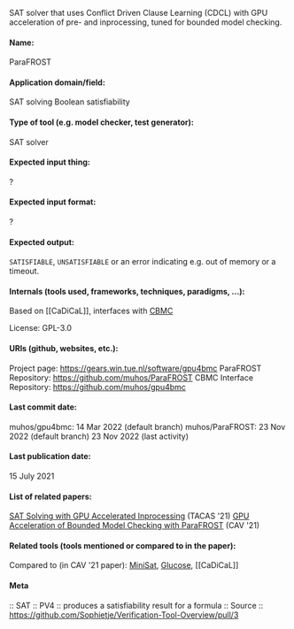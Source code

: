 SAT solver that uses Conflict Driven Clause Learning (CDCL) with GPU acceleration of pre- and inprocessing, tuned for bounded model checking.

#### Name:
ParaFROST

#### Application domain/field:
SAT solving
Boolean satisfiability

#### Type of tool (e.g. model checker, test generator):
SAT solver

#### Expected input thing:
?

#### Expected input format:
?

#### Expected output:
`SATISFIABLE`, `UNSATISFIABLE` or an error indicating e.g. out of memory or a timeout.

#### Internals (tools used, frameworks, techniques, paradigms, ...):
Based on [[CaDiCaL]], interfaces with [CBMC](../../Checkers/CBMC.md)

License: GPL-3.0

#### URIs (github, websites, etc.):
Project page: https://gears.win.tue.nl/software/gpu4bmc
ParaFROST Repository: https://github.com/muhos/ParaFROST
CBMC Interface Repository: https://github.com/muhos/gpu4bmc

#### Last commit date:
muhos/gpu4bmc: 14 Mar 2022 (default branch)
muhos/ParaFROST: 23 Nov 2022 (default branch)
23 Nov 2022 (last activity)

#### Last publication date:
15 July 2021

#### List of related papers:
[SAT Solving with GPU Accelerated Inprocessing](https://doi.org/10.1007/978-3-030-72016-2_8) (TACAS '21)
[GPU Acceleration of Bounded Model Checking with ParaFROST](https://doi.org/10.1007/978-3-030-81688-9_21) (CAV '21)

#### Related tools (tools mentioned or compared to in the paper):
Compared to (in CAV '21 paper): [MiniSat](MiniSat.md), [Glucose](Glucose.md), [[CaDiCaL]]

#### Meta
:: SAT
:: PV4 :: produces a satisfiability result for a formula
:: Source :: https://github.com/Sophietje/Verification-Tool-Overview/pull/3
